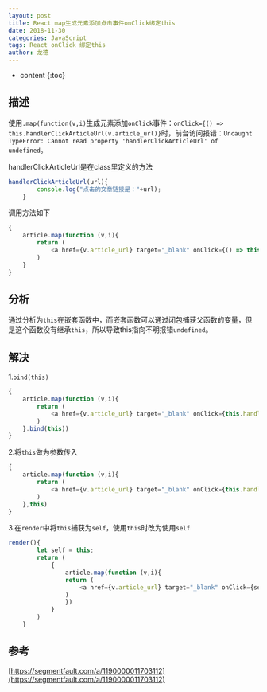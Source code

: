 ```yaml
---
layout: post
title: React map生成元素添加点击事件onClick绑定this
date: 2018-11-30
categories: JavaScript
tags: React onClick 绑定this
author: 龙德
---
```


* content
{:toc}

## 描述

使用`.map(function(v,i)`生成元素添加`onClick`事件：`onClick={() => this.handlerClickArticleUrl(v.article_url)}`时，前台访问报错：`Uncaught TypeError: Cannot read property 'handlerClickArticleUrl' of undefined`。

handlerClickArticleUrl是在class里定义的方法

```javascript
handlerClickArticleUrl(url){
        console.log("点击的文章链接是："+url);
    }
```

调用方法如下

```javascript
{
    article.map(function (v,i){
        return (
            <a href={v.article_url} target="_blank" onClick={() => this.handlerClickArticleUrl(v.article_url)}>{v.title}</a>
        )
    }
}
```




## 分析

通过分析为`this`在嵌套函数中，而嵌套函数可以通过闭包捕获父函数的变量，但是这个函数没有继承`this`，所以导致this指向不明报错`undefined`。

## 解决

1.`bind(this)`


```javascript
{
    article.map(function (v,i){
        return (
            <a href={v.article_url} target="_blank" onClick={this.handlerClickArticleUrl.bind(this,v.article_url)}>{v.title}</a>
        )
    }.bind(this))
}
```

2.将`this`做为参数传入

```javascript
{
    article.map(function (v,i){
        return (
            <a href={v.article_url} target="_blank" onClick={this.handlerClickArticleUrl.bind(this,v.article_url)}>{v.title}</a>
        )
    },this)
}
```

3.在`render`中将`this`捕获为`self`，使用`this`时改为使用`self`

```javascript
render(){
        let self = this;
        return (
            {
                article.map(function (v,i){
                return (
                    <a href={v.article_url} target="_blank" onClick={self.handlerClickArticleUrl.bind(self,v.article_url)}>{v.title}</a>
                )    
                })
            }
        )
    }
```

## 参考

[https://segmentfault.com/a/1190000011703112](https://segmentfault.com/a/1190000011703112)